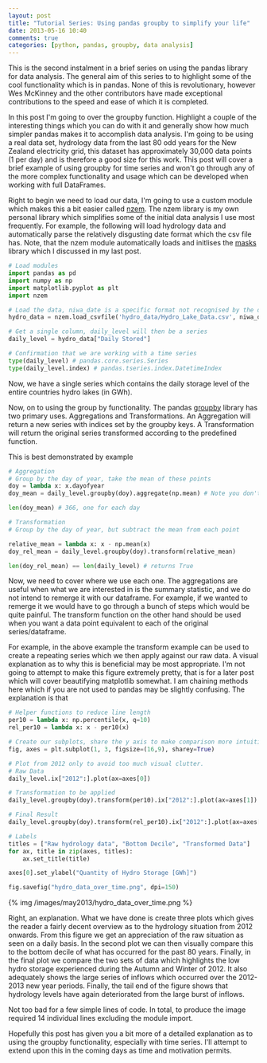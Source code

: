 ```yaml
---
layout: post
title: "Tutorial Series: Using pandas groupby to simplify your life"
date: 2013-05-16 10:40
comments: true
categories: [python, pandas, groupby, data analysis]
---
```


This is the second instalment in a brief series on using the pandas library for data analysis. The general aim of this series to to highlight some of the cool functionality which is in pandas. None of this is revolutionary, however Wes McKinney and the other contributors have made exceptional contributions to the speed and ease of which it is completed.

In this post I'm going to over the groupby function. Highlight a couple of the interesting things which you can do with it and generally show how much simpler pandas makes it to accomplish data analysis. I'm going to be using a real data set, hydrology data from the last 80 odd years for the New Zealand electricity grid, this dataset has approximately 30,000 data points (1 per day) and is therefore a good size for this work. This post will cover a brief example of using groupby for time series and won't go through any of the more complex functionality and usage which can be developed when working with full DataFrames.

<!-- more -->

Right to begin we need to load our data, I'm going to use a custom module which makes this a bit easier called [nzem](http://github.com/NigelCleland/nzem). The nzem library is my own personal library which simplifies some of the initial data analysis I use most frequently. For example, the following will load hydrology data and automatically parse the relatively disgusting date format which the csv file has. Note, that the nzem module automatically loads and initlises the [masks](http://github.com/NigelCleland/masks) library which I discussed in my last post.

``` python
# Load modules
import pandas as pd
import numpy as np
import matplotlib.pyplot as plt
import nzem

# Load the data, niwa_date is a specific format not recognised by the dateutil.parser utility
hydro_data = nzem.load_csvfile('hydro_data/Hydro_Lake_Data.csv', niwa_date=True)

# Get a single column, daily_level will then be a series
daily_level = hydro_data["Daily Stored"]

# Confirmation that we are working with a time series
type(daily_level) # pandas.core.series.Series
type(daily_level.index) # pandas.tseries.index.DatetimeIndex
```

Now, we have a single series which contains the daily storage level of the entire countries hydro lakes (in GWh).

Now, on to using the group by functionality. The pandas [groupby](http://pandas.pydata.org/pandas-docs/stable/groupby.html) library has two primary uses. Aggregations and Transformations. An Aggregation will return a new series with indices set by the groupby keys.
A Transformation will return the original series transformed according to the predefined function.

This is best demonstrated by example

``` python
# Aggregation
# Group by the day of year, take the mean of these points
doy = lambda x: x.dayofyear
doy_mean = daily_level.groupby(doy).aggregate(np.mean) # Note you don't need to use the () at the end of np.mean.

len(doy_mean) # 366, one for each day

# Transformation
# Group by the day of year, but subtract the mean from each point

relative_mean = lambda x: x - np.mean(x)
doy_rel_mean = daily_level.groupby(doy).transform(relative_mean)

len(doy_rel_mean) == len(daily_level) # returns True
```

Now, we need to cover where we use each one. The aggregations are useful when what we are interested in is the summary statistic, and we do not intend to remerge it with our dataframe. For example, if we wanted to remerge it we would have to go through a bunch of steps which would be quite painful. The transform function on the other hand should be used when you want a data point equivalent to each of the original series/dataframe.

For example, in the above example the transform example can be used to create a repeating series which we then apply against our raw data. A visual explanation as to why this is beneficial may be most appropriate.
I'm not going to attempt to make this figure extremely pretty, that is for a later post which will cover beautifying matplotlib somewhat. I am chaining methods here which if you are not used to pandas may be slightly confusing. The explanation is that 

``` python
# Helper functions to reduce line length
per10 = lambda x: np.percentile(x, q=10)
rel_per10 = lambda x: x - per10(x)

# Create our subplots, share the y axis to make comparison more intuitive
fig, axes = plt.subplot(1, 3, figsize=(16,9), sharey=True)

# Plot from 2012 only to avoid too much visual clutter.
# Raw Data
daily_level.ix["2012":].plot(ax=axes[0])

# Transformation to be applied
daily_level.groupby(doy).transform(per10).ix["2012":].plot(ax=axes[1])

# Final Result
daily_level.groupby(doy).transform(rel_per10).ix["2012":].plot(ax=axes[2])

# Labels
titles = ["Raw hydrology data", "Bottom Decile", "Transformed Data"]
for ax, title in zip(axes, titles):
	ax.set_title(title)

axes[0].set_ylabel("Quantity of Hydro Storage [GWh]")

fig.savefig("hydro_data_over_time.png", dpi=150)
```

{% img /images/may2013/hydro_data_over_time.png %}

Right, an explanation. What we have done is create three plots which gives the reader a fairly decent overview as to the hydrology situation from 2012 onwards. From this figure we get an appreciation of the raw situation as seen on a daily basis. In the second plot we can then visually compare this to the bottom decile of what has occurred for the past 80 years. Finally, in the final plot we compare the two sets of data which highlights the low hydro storage experienced during the Autumn and Winter of 2012. It also adequately shows the large series of inflows which occurred over the 2012-2013 new year periods. Finally, the tail end of the figure shows that hydrology levels have again deteriorated from the large burst of inflows.

Not too bad for a few simple lines of code. In total, to produce the image required 14 individual lines excluding the module import.

Hopefully this post has given you a bit more of a detailed explanation as to using the groupby functionality, especially with time series. I'll attempt to extend upon this in the coming days as time and motivation permits.
